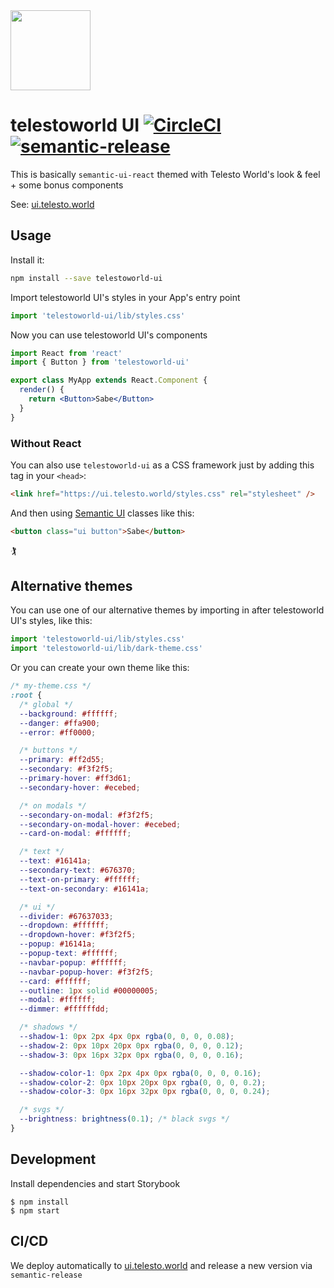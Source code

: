 <img src="https://ui.telesto.world/telestoworld_256x256.png" height="128" width="128" />

# telestoworld UI [![CircleCI](https://circleci.com/gh/telestoworld/ui.svg?style=svg)](https://circleci.com/gh/telestoworld/ui) [![semantic-release](https://img.shields.io/badge/%20%20%F0%9F%93%A6%F0%9F%9A%80-semantic--release-e10079.svg)](https://github.com/semantic-release/semantic-release)

This is basically `semantic-ui-react` themed with Telesto World's look & feel + some bonus components

See: [ui.telesto.world](https://ui.telesto.world)

## Usage

Install it:

```bash
npm install --save telestoworld-ui
```

Import telestoworld UI's styles in your App's entry point

```jsx
import 'telestoworld-ui/lib/styles.css'
```

Now you can use telestoworld UI's components

```jsx
import React from 'react'
import { Button } from 'telestoworld-ui'

export class MyApp extends React.Component {
  render() {
    return <Button>Sabe</Button>
  }
}
```

### Without React

You can also use `telestoworld-ui` as a CSS framework just by adding this tag in your `<head>`:

```html
<link href="https://ui.telesto.world/styles.css" rel="stylesheet" />
```

And then using [Semantic UI](https://semantic-ui.com/) classes like this:

```html
<button class="ui button">Sabe</button>
```

🏌

## Alternative themes

You can use one of our alternative themes by importing in after telestoworld UI's styles, like this:

```jsx
import 'telestoworld-ui/lib/styles.css'
import 'telestoworld-ui/lib/dark-theme.css'
```

Or you can create your own theme like this:

```css
/* my-theme.css */
:root {
  /* global */
  --background: #ffffff;
  --danger: #ffa900;
  --error: #ff0000;

  /* buttons */
  --primary: #ff2d55;
  --secondary: #f3f2f5;
  --primary-hover: #ff3d61;
  --secondary-hover: #ecebed;

  /* on modals */
  --secondary-on-modal: #f3f2f5;
  --secondary-on-modal-hover: #ecebed;
  --card-on-modal: #ffffff;

  /* text */
  --text: #16141a;
  --secondary-text: #676370;
  --text-on-primary: #ffffff;
  --text-on-secondary: #16141a;

  /* ui */
  --divider: #67637033;
  --dropdown: #ffffff;
  --dropdown-hover: #f3f2f5;
  --popup: #16141a;
  --popup-text: #ffffff;
  --navbar-popup: #ffffff;
  --navbar-popup-hover: #f3f2f5;
  --card: #ffffff;
  --outline: 1px solid #00000005;
  --modal: #ffffff;
  --dimmer: #ffffffdd;

  /* shadows */
  --shadow-1: 0px 2px 4px 0px rgba(0, 0, 0, 0.08);
  --shadow-2: 0px 10px 20px 0px rgba(0, 0, 0, 0.12);
  --shadow-3: 0px 16px 32px 0px rgba(0, 0, 0, 0.16);

  --shadow-color-1: 0px 2px 4px 0px rgba(0, 0, 0, 0.16);
  --shadow-color-2: 0px 10px 20px 0px rgba(0, 0, 0, 0.2);
  --shadow-color-3: 0px 16px 32px 0px rgba(0, 0, 0, 0.24);

  /* svgs */
  --brightness: brightness(0.1); /* black svgs */
}
```

## Development

Install dependencies and start Storybook

```
$ npm install
$ npm start
```

## CI/CD

We deploy automatically to [ui.telesto.world](https://ui.telesto.world) and release a new version via `semantic-release`

